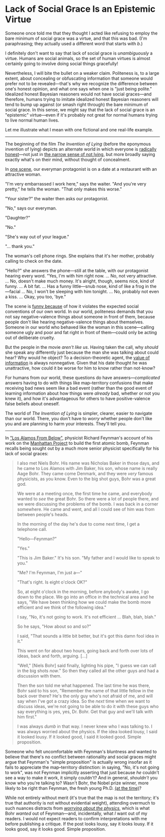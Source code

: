 # Lack of Social Grace Is an Epistemic Virtue

Someone once told me that they thought I acted like refusing to employ the bare minimum of social grace was a virtue, and that this was bad. (I'm paraphrasing; they actually used a different word that starts with _b_.)

I definitely don't want to say that lack of social grace is _unambiguously_ a virtue. Humans are social animals, so the set of human virtues is almost certainly going to involve doing social things gracefully!

Nevertheless, I will bite the bullet on a weaker claim. Politeness is, to a large extent, about concealing or obfuscating information that someone would prefer not to be revealed—that's why we recognize the difference between one's honest opinion, and what one says when one is "just being polite." Idealized honest Bayesian reasoners would not have social graces—and therefore, humans trying to imitate idealized honest Bayesian reasoners will tend to bump up against (or smash right through) the bare minimum of social grace. In this sense, we might say that the lack of social grace is an "epistemic" virtue—even if it's probably not great for normal humans trying to live normal human lives.

Let me illustrate what I mean with one fictional and one real-life example.

------

The beginning of the film _The Invention of Lying_ (before the eponymous invention of lying) depicts an alternate world in which everyone is [radically honest](https://www.lesswrong.com/posts/GMhzDb3uAFYLwmXtY/radical-honesty)—not just in [the narrow sense of not lying](https://www.lesswrong.com/posts/MN4NRkMw7ggt9587K/firming-up-not-lying-around-its-edge-cases-is-less-broadly), but more broadly saying exactly what's on their mind, without thought of concealment.

In [one scene](https://www.youtube.com/watch?v=3DmchoOLczY), our everyman protagonist is on a date at a restaurant with an attractive woman.

"I'm very embarrassed I work here," says the waiter. "And you're very pretty," he tells the woman. "That only makes this worse."

"Your sister?" the waiter then asks our protagonist.

"No," says our everyman.

"Daughter?"

"No."

"She's way out of your league."

"... thank you."

The woman's cell phone rings. She explains that it's her mother, probably calling to check on the date.

"Hello?" she answers the phone—still at the table, with our protagonist hearing every word. "Yes, I'm with him right now. ... No, not very attractive. ... No, doesn't make much money. It's alright, though, seems nice, kind of funny. ... A bit fat. ... Has a funny little—snub nose, kind of like a frog in the—facial ... No, I won't be sleeping with him tonight. ... No, probably not even a kiss. ... Okay, you too, 'bye."

The scene is [funny because](https://en.wikipedia.org/wiki/Cringe_comedy) of how it violates the expected social conventions of our own world. In our world, politeness demands that you not say negative-valence things about someone in front of them, because people don't like hearing negative-valence things about themselves. Someone in our world who behaved like the woman in this scene—calling someone ugly and poor and fat right in front of them—could only be acting out of deliberate cruelty.

But the people in the movie _aren't like us_. Having taken the call, why _should_ she speak any differently just because the man she was talking about could hear? Why would he object? To a decision-theoretic agent, the [value of information](https://en.wikipedia.org/wiki/Value_of_information) is always nonnegative. Given that his date thought he was unattractive, how could it be worse for him to know rather than not-know?

For humans from our world, these questions do have answers—_complicated_ answers having to do with things like map–territory confusions that make receiving bad news seem like a bad event (rather than the good event of learning information about how things were _already_ bad, whether or not you knew it), and how it's advantageous for others to have positive-valence false beliefs about oneself.

The world of _The Invention of Lying_ is simpler, clearer, easier to navigate than our world. There, you don't have to _worry_ whether people don't like you and are planning to harm your interests. They'll tell you.

------

In ["Los Alamos From Below"](https://calteches.library.caltech.edu/34/3/FeynmanLosAlamos.htm), physicist Richard Feynman's account of his work on the [Manhattan Project](https://en.wikipedia.org/wiki/Manhattan_Project) to build the first atomic bomb, Feynman recalls being sought out by a much more senior physicist specifically for his lack of social graces:

> I also met Niels Bohr. His name was Nicholas Baker in those days, and he came to Los Alamos with Jim Baker, his son, whose name is really Aage Bohr. They came come Denmark, and they were _very_ famous physicists, as you know. Even to the big shot guys, Bohr was a great god.
>
> We were at a meeting once, the first time he came, and everybody wanted to _see_ the great Bohr. So there were a lot of people there, and we were discussing the problems of the bomb. I was back in a corner somewhere. He came and went, and all I could see of him was from between people's heads.
>
> In the morning of the day he's due to come next time, I get a telephone call.
>
> "Hello—Feynman?"
>
> "Yes."
>
> "This is Jim Baker." It's his son. "My father and I would like to speak to you."
>
> "Me? I'm Feynman, I'm just a—"
>
> "That's right. Is eight o'clock OK?"
>
> So, at eight o'clock in the morning, before anybody's awake, I go down to the place. We go into an office in the technical area and he says, "We have been thinking how we could make the bomb more efficient and we think of the following idea."
>
> I say, "No, it's not going to work. It's not efficient ... Blah, blah, blah."
>
> So he says, "How about so and so?"
>
> I said, "That sounds a little bit better, but it's got this damn fool idea in it."
>
> This went on for about two hours, going back and forth over lots of ideas, back and forth, arguing. [...]
>
> "Well," [Niels Bohr] said finally, lighting his pipe, "I guess we can call in the big shots _now_." So then they called all the other guys and had a discussion with them.
>
> Then the son told me what happened. The last time he was there, Bohr said to his son, "Remember the name of that little fellow in the back over there? He's the only guy who's not afraid of me, and will say when I've got a crazy idea. So the _next_ time when we want to discuss ideas, we're not going to be able to do it with these guys who say everything is yes, yes, Dr. Bohr. Get that guy and we'll talk with him first."
>
> I was always _dumb_ in that way. I never knew who I was talking to. I was always worried about the physics. If the idea looked lousy, I said it looked lousy. If it looked good, I said it looked good. Simple proposition.

Someone who felt uncomfortable with Feynman's bluntness and wanted to believe that there's no conflict between rationality and social graces might argue that Feynman's "simple proposition" is actually wrong insofar as it fails to appreciate the map–territory distinction: in saying, "No, it's not going to work", was not Feynman implicitly asserting that just because _he_ couldn't see a way to make it work, it simply couldn't? And in general, _shouldn't_ you know who you're talking to? Wasn't Bohr, the Nobel prize winner, more likely to be right than Feynman, the fresh young Ph.D. [(at the time)](https://en.wikipedia.org/wiki/Richard_Feynman#Manhattan_Project)?

While not entirely without merit (it's true that the map is not the territory; it's true that authority is not without evidential weight), attending overmuch to such nuances distracts from [_worrying about the physics_](https://www.lesswrong.com/posts/5yFRd3cjLpm3Nd6Di/argument-screens-off-authority), which is what Bohr _wanted_ out of Feynman—and, incidentally, what _I_ want out of my readers. I would not expect readers to confirm interpretations with me before publishing a critique. If the post looks lousy, say it looks lousy. If it looks good, say it looks good. Simple proposition.
